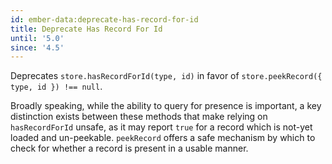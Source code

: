 ```yaml
---
id: ember-data:deprecate-has-record-for-id
title: Deprecate Has Record For Id
until: '5.0'
since: '4.5'
---
```


Deprecates `store.hasRecordForId(type, id)` in favor of `store.peekRecord({ type, id }) !== null`.

Broadly speaking, while the ability to query for presence is important, a key distinction exists between these methods that make relying on `hasRecordForId` unsafe, as it may report `true` for a record which is not-yet loaded and un-peekable. `peekRecord` offers a safe mechanism by which to check for whether a record is present in a usable manner.
